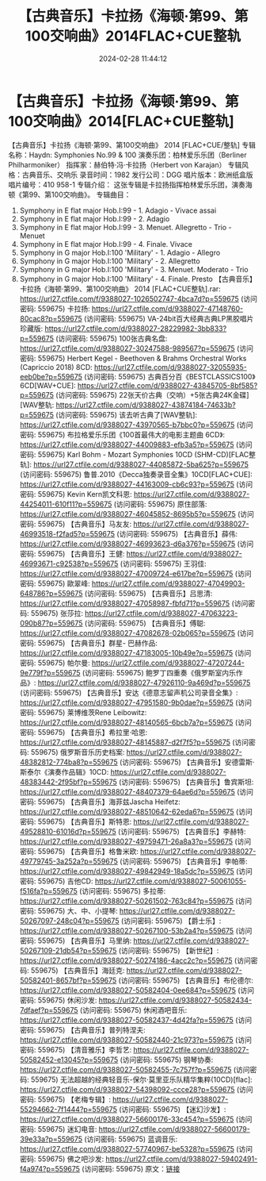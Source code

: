 ﻿---
title: 【古典音乐】卡拉扬《海顿·第99、第100交响曲》2014FLAC+CUE整轨
date: 2024-02-28 11:44:12
categories: 古典音乐、新世纪、纯音雅乐
tags: 纯音雅乐
---
# 【古典音乐】卡拉扬《海顿·第99、第100交响曲》2014[FLAC+CUE整轨]

【古典音乐】卡拉扬《海顿·第99、第100交响曲》 2014
[FLAC+CUE/整轨]
专辑名称：Haydn: Symphonies No.99 & 100
演奏乐团：柏林爱乐乐团（Berliner Philharmoniker）
指挥家：赫伯特·冯·卡拉扬（Herbert von Karajan）
专辑风格：古典音乐、交响乐
录音时间：1982
发行公司：DGG
唱片版本：欧洲纸盒版
唱片编号：410 958-1
专辑介绍：
这张专辑是卡拉扬指挥柏林爱乐乐团，演奏海顿《第99、第100交响曲》。
专辑曲目：
01. Symphony in E flat major Hob.I:99 - 1. Adagio - Vivace
assai
02. Symphony in E flat major Hob.I:99 - 2. Adagio
03. Symphony in E flat major Hob.I:99 - 3. Menuet. Allegretto -
Trio - Menuet
04. Symphony in E flat major Hob.I:99 - 4. Finale. Vivace
05. Symphony in G major Hob.I:100 'Military' - 1. Adagio -
Allegro
06. Symphony in G major Hob.I:100 'Military' - 2. Allegretto
07. Symphony in G major Hob.I:100 'Military' - 3. Menuet.
Moderato - Trio
08. Symphony in G major Hob.I:100 'Military' - 4. Finale.
Presto
【古典音乐】卡拉扬《海顿·第99、第100交响曲》 2014 [FLAC+CUE整轨].rar: https://url27.ctfile.com/f/9388027-1026502747-4bca7d?p=559675
(访问密码: 559675)
卡拉扬: https://url27.ctfile.com/d/9388027-47148760-80cac8?p=559675
(访问密码: 559675)
VA-24bit百大经典古典LP黑胶唱片珍藏版: https://url27.ctfile.com/d/9388027-28229982-3bb833?p=559675
(访问密码: 559675)
100张古典名盘: https://url27.ctfile.com/d/9388027-30247588-989567?p=559675
(访问密码: 559675)
Herbert Kegel - Beethoven & Brahms Orchestral Works
(Capriccio 2018) 8CD: https://url27.ctfile.com/d/9388027-32055935-eeb0be?p=559675
(访问密码: 559675)
古典百分百《BESTCLASSICS100》6CD[WAV+CUE]: https://url27.ctfile.com/d/9388027-43845705-8bf585?p=559675
(访问密码: 559675)
22张天价古典（交响）+5张古典24K金碟][WAV整轨: https://url27.ctfile.com/d/9388027-43874184-74633b?p=559675
(访问密码: 559675)
该去听古典了[WAV整轨]: https://url27.ctfile.com/d/9388027-43970565-b7bbc0?p=559675
(访问密码: 559675)
布拉格爱乐乐团《100首最伟大的电影主题曲 6CD》: https://url27.ctfile.com/d/9388027-44009883-efb3a5?p=559675
(访问密码: 559675)
Karl Bohm - Mozart Symphonies 10CD (SHM-CD)[FLAC整轨]: https://url27.ctfile.com/d/9388027-44085872-5ba625?p=559675
(访问密码: 559675)
鲁普.2010《Decca独奏录音全集》10CD[FLAC+CUE]: https://url27.ctfile.com/d/9388027-44163009-cb6c93?p=559675
(访问密码: 559675)
Kevin Kern凯文科恩: https://url27.ctfile.com/d/9388027-44254011-610f11?p=559675
(访问密码: 559675)
原住部落: https://url27.ctfile.com/d/9388027-46045852-8695b5?p=559675
(访问密码: 559675)
【古典音乐】马友友: https://url27.ctfile.com/d/9388027-46993518-f2fad5?p=559675
(访问密码: 559675)
【古典音乐】薛伟: https://url27.ctfile.com/d/9388027-46993623-d6a376?p=559675
(访问密码: 559675)
【古典音乐】王健: https://url27.ctfile.com/d/9388027-46993671-c92538?p=559675
(访问密码: 559675)
王羽佳: https://url27.ctfile.com/d/9388027-47009724-e617be?p=559675
(访问密码: 559675)
歐翠峰: https://url27.ctfile.com/d/9388027-47049903-648786?p=559675
(访问密码: 559675)
【古典音乐】吕思清: https://url27.ctfile.com/d/9388027-47058987-fbfd71?p=559675
(访问密码: 559675)
张莎拉: https://url27.ctfile.com/d/9388027-47063223-090b87?p=559675
(访问密码: 559675)
【古典音乐】傅聪: https://url27.ctfile.com/d/9388027-47082678-02b065?p=559675
(访问密码: 559675)
【古典音乐】群星- 巴赫作品: https://url27.ctfile.com/d/9388027-47183005-10b49e?p=559675
(访问密码: 559675)
帕尔曼: https://url27.ctfile.com/d/9388027-47207244-9e779f?p=559675
(访问密码: 559675)
鲍罗丁四重奏《俄罗斯室内乐作品》: https://url27.ctfile.com/d/9388027-47926110-9a469d?p=559675
(访问密码: 559675)
【古典音乐】安达《德意志留声机公司录音全集》: https://url27.ctfile.com/d/9388027-47951580-9b0dae?p=559675
(访问密码: 559675)
莱博维茨Rene Leibowitz: https://url27.ctfile.com/d/9388027-48140565-6bcb7a?p=559675
(访问密码: 559675)
【古典音乐】希拉里·哈恩: https://url27.ctfile.com/d/9388027-48145887-d2f7f5?p=559675
(访问密码: 559675)
俄罗斯音乐历史档案: https://url27.ctfile.com/d/9388027-48382812-774ba8?p=559675
(访问密码: 559675)
【古典音乐】安德雷斯·斯泰尔《演奏作品辑》10CD: https://url27.ctfile.com/d/9388027-48383442-2f95bf?p=559675
(访问密码: 559675)
【古典音乐】鲁宾斯坦: https://url27.ctfile.com/d/9388027-48407379-64ae6d?p=559675
(访问密码: 559675)
【古典音乐】海菲兹Jascha Heifetz: https://url27.ctfile.com/d/9388027-48510642-62eda6?p=559675
(访问密码: 559675)
【古典音乐】斯特恩: https://url27.ctfile.com/d/9388027-49528810-61016d?p=559675
(访问密码: 559675)
【古典音乐】李赫特: https://url27.ctfile.com/d/9388027-49759471-26a8a3?p=559675
(访问密码: 559675)
【古典音乐】格鲁米欧: https://url27.ctfile.com/d/9388027-49779745-3a252a?p=559675
(访问密码: 559675)
【古典音乐】李帕蒂: https://url27.ctfile.com/d/9388027-49842949-18a5dc?p=559675
(访问密码: 559675)
吉他CD: https://url27.ctfile.com/d/9388027-50061055-f516fa?p=559675
(访问密码: 559675)
多拉蒂: https://url27.ctfile.com/d/9388027-50261502-763c84?p=559675
(访问密码: 559675)
大、中、小提琴: https://url27.ctfile.com/d/9388027-50267097-248c04?p=559675
(访问密码: 559675)
【爵士乐】: https://url27.ctfile.com/d/9388027-50267100-53b2a4?p=559675
(访问密码: 559675)
【古典音乐】马里纳: https://url27.ctfile.com/d/9388027-50267109-21db54?p=559675
(访问密码: 559675)
【新世纪】: https://url27.ctfile.com/d/9388027-50274186-4acc2c?p=559675
(访问密码: 559675)
【古典音乐】海廷克: https://url27.ctfile.com/d/9388027-50582401-8657bf?p=559675
(访问密码: 559675)
【古典音乐】布伦德尔: https://url27.ctfile.com/d/9388027-50582404-0ee684?p=559675
(访问密码: 559675)
休闲沙发: https://url27.ctfile.com/d/9388027-50582434-7dfaef?p=559675
(访问密码: 559675)
休闲酒吧音乐: https://url27.ctfile.com/d/9388027-50582437-4d42fa?p=559675
(访问密码: 559675)
【古典音乐】普列特涅夫: https://url27.ctfile.com/d/9388027-50582440-21c973?p=559675
(访问密码: 559675)
【清音雅乐】李哲艺: https://url27.ctfile.com/d/9388027-50582452-e13045?p=559675
(访问密码: 559675)
钢琴协奏: https://url27.ctfile.com/d/9388027-50582455-7c757f?p=559675
(访问密码: 559675)
无法超越的经典轻音乐-保尔·莫里亚乐队精华集粹(10CD)[flac]: https://url27.ctfile.com/d/9388027-54398092-ccce28?p=559675
(访问密码: 559675)
【老梅专辑】: https://url27.ctfile.com/d/9388027-55294662-7f1444?p=559675
(访问密码: 559675)
【迷幻沙发】: https://url27.ctfile.com/d/9388027-56600176-33c454?p=559675
(访问密码: 559675)
迷幻电音: https://url27.ctfile.com/d/9388027-56600179-39e33a?p=559675
(访问密码: 559675)
蓝调音乐: https://url27.ctfile.com/d/9388027-57740967-be5328?p=559675
(访问密码: 559675)
佛之吧沙发: https://url27.ctfile.com/d/9388027-59402491-f4a974?p=559675
(访问密码: 559675)
原文：[链接](https://blog.sina.com.cn/s/blog_1647c7e76010314io.html)